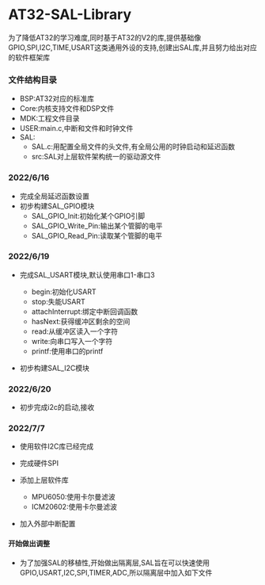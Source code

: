 # AT32-SAL-Library

​	为了降低AT32的学习难度,同时基于AT32的V2的库,提供基础像GPIO,SPI,I2C,TIME,USART这类通用外设的支持,创建出SAL库,并且努力给出对应的软件框架库

### 文件结构目录

- BSP:AT32对应的标准库
- Core:内核支持文件和DSP文件
- MDK:工程文件目录
- USER:main.c,中断和文件和时钟文件
- SAL:
  - SAL.c:用配置全局文件的头文件,有全局公用的时钟启动和延迟函数
  - src:SAL对上层软件架构统一的驱动源文件

### 2022/6/16

- 完成全局延迟函数设置
- 初步构建SAL_GPIO模块
  - SAL_GPIO_Init:初始化某个GPIO引脚
  - SAL_GPIO_Write_Pin:输出某个管脚的电平
  - SAL_GPIO_Read_Pin:读取某个管脚的电平

### 2022/6/19

- 完成SAL_USART模块,默认使用串口1-串口3
  - begin:初始化USART
  - stop:失能USART
  - attachInterrupt:绑定中断回调函数
  - hasNext:获得缓冲区剩余的空间
  - read:从缓冲区读入一个字符
  - write:向串口写入一个字符
  - printf:使用串口的printf

- 初步构建SAL_I2C模块

### 2022/6/20

- 初步完成i2c的启动,接收

### 2022/7/7

- 使用软件I2C库已经完成
- 完成硬件SPI
- 添加上层软件库
  - MPU6050:使用卡尔曼滤波
  - ICM20602:使用卡尔曼滤波

- 加入外部中断配置

#### 开始做出调整

- 为了加强SAL的移植性,开始做出隔离层,SAL旨在可以快速使用GPIO,USART,I2C,SPI,TIMER,ADC,所以隔离层中加入如下文件